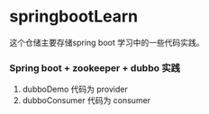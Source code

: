 # springbootLearn
这个仓储主要存储spring boot 学习中的一些代码实践。

### Spring boot + zookeeper + dubbo 实践
1. dubboDemo 代码为 provider
2. dubboConsumer 代码为 consumer
